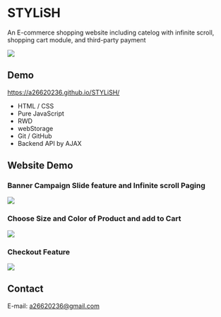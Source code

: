 # STYLiSH
An E-commerce shopping website including catelog with infinite scroll, shopping cart module, and third-party payment  

![](https://i.imgur.com/VIMhLy6.png)
## Demo
https://a26620236.github.io/STYLiSH/
- HTML / CSS
- Pure JavaScript
- RWD
- webStorage
- Git / GitHub
- Backend API by AJAX
## Website Demo
### Banner Campaign Slide feature and Infinite scroll Paging
![](https://i.imgur.com/WWEZC3K.gif)

### Choose Size and Color of Product and add to Cart
![](https://i.imgur.com/hI2hHCd.gif)

### Checkout Feature
![](https://i.imgur.com/oj6bNRq.gif)

## Contact
E-mail: a26620236@gmail.com
